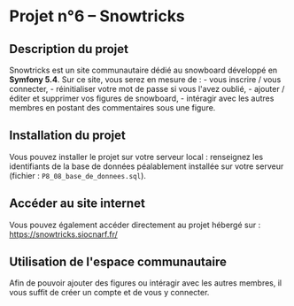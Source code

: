 # Projet n°6 – Snowtricks

## Description du projet
Snowtricks est un site communautaire dédié au snowboard développé en **Symfony 5.4**.
Sur ce site, vous serez en mesure de :
    - vous inscrire / vous connecter,
    - réinitialiser votre mot de passe si vous l'avez oublié,
    - ajouter / éditer et supprimer vos figures de snowboard,
    - intéragir avec les autres membres en postant des commentaires sous une figure.


## Installation du projet
Vous pouvez installer le projet sur votre serveur local : renseignez les identifiants de la base de données péalablement installée sur votre serveur (fichier : `P8_08_base_de_donnees.sql`).

## Accéder au site internet
Vous pouvez également accéder directement au projet hébergé sur : https://snowtricks.siocnarf.fr/

## Utilisation de l'espace communautaire
Afin de pouvoir ajouter des figures ou intéragir avec les autres membres, il vous suffit de créer un compte et de vous y connecter.
